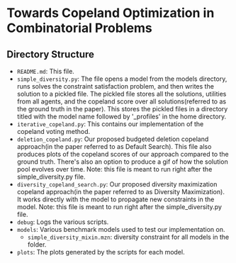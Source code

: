 # Towards Copeland Optimization in Combinatorial Problems

## Directory Structure
* `README.md`: This file.
* `simple_diversity.py`: The file opens a model from the models directory, runs solves the constraint satisfaction problem, and then writes the solution to a pickled file. The pickled file stores all the solutions, utilities from all agents, and the copeland score over all solutions(referred to as the ground truth in the paper). This stores the pickled files in a directory titled with the model name followed by '_profiles' in the home directory.
* `iterative_copeland.py`: This contains our implementation of the copeland voting method. 
* `deletion_copeland.py`: Our proposed budgeted deletion copeland approach(in the paper referred to as Default Search). This file also produces plots of the copeland scores of our approach compared to the ground truth. There's also an option to produce a gif of how the solution pool evolves over time. Note: this file is meant to run right after the simple_diversity.py file.
* `diversity_copeland_search.py`: Our proposed diversity maximization copeland approach(in the paper referred to as Diversity Maximization). It works directly with the model to propagate new constraints in the model. Note: this file is meant to run right after the simple_diversity.py file. 
* `debug`: Logs the various scripts.
* `models`: Various benchmark models used to test our implementation on.
    * `simple_diversity_mixin.mzn`: diversity constraint for all models in the folder.
* `plots`: The plots generated by the scripts for each model.
